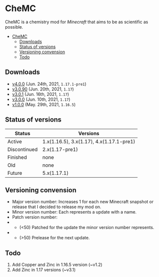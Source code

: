# CheMC
CheMC is a chemistry mod for *Minecraft* that aims to be as scientific as possible.

- [CheMC](#chemc)
  - [Downloads](#downloads)
  - [Status of versions](#status-of-versions)
  - [Versioning convension](#versioning-convension)
  - [Todo](#todo)
## Downloads
* [v4.0.0](https://github.com/code2828/chemc-fabric/releases/tag/v4.0.0) (Jun. 24th, 2021, `1.17.1-pre1`)
* [v3.0.90](https://github.com/code2828/chemc-fabric/releases/tag/v3.0.90) (Jun. 20th, 2021, `1.17`)
* [v3.0.1](https://github.com/code2828/chemc-fabric/releases/tag/v3.0.1) (Jun. 16th, 2021, `1.17`)
* [v3.0.0](https://github.com/code2828/chemc-fabric/releases/tag/v3.0.0) (Jun. 10th, 2021, `1.17`)
* [v1.0.0](https://github.com/code2828/chemc-fabric/releases/tag/v1.0.0) (May. 29th, 2021, `1.16.5`)

## Status of versions
Status|Versions
------ | ------
Active | 1.x(1.16.5), 3.x(1.17), 4.x(1.17.1-pre1)
Discontinued   | 2.x(1.17-pre1)
Finished|none
Old|none
Future|5.x(1.17.1)

## Versioning convension
* Major version number: Increases 1 for each new Minecraft snapshot or release that I decided to release my mod on.
* Minor version number: Each represents a update with a name.
* Patch version number: 
* * (<50) Patched for the update the minor version number represents.
* * (>50) Prelease for the next update.

## Todo
1. Add Copper and Zinc in 1.16.5 version (~v1.2)
2. Add Zinc in 1.17 versions (~v3.1)
